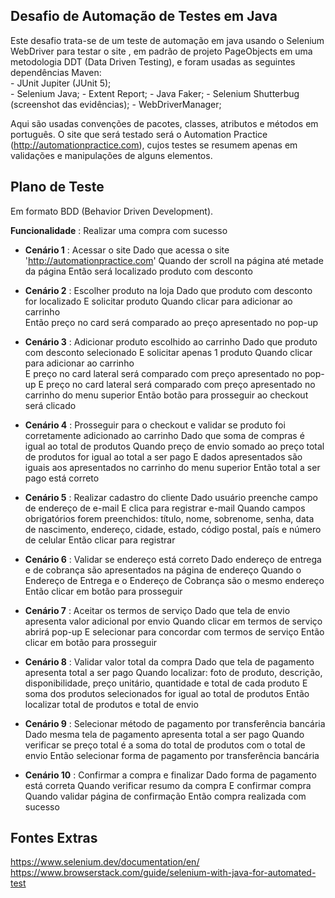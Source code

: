 
## Desafio de Automação de Testes em Java
Este desafio trata-se de um teste de automação em java usando o Selenium WebDriver para testar o site , em padrão de projeto PageObjects em uma metodologia DDT (Data Driven Testing), e foram usadas as seguintes dependências Maven: <br>
	- JUnit Jupiter (JUnit 5); <br>
	- Selenium Java;
	- Extent Report;
	- Java Faker;
	- Selenium Shutterbug (screenshot das evidências);
	- WebDriverManager;
	
	
Aqui são usadas convenções de pacotes, classes, atributos e métodos em português. 
O site que será testado será o Automation Practice (http://automationpractice.com), cujos testes se resumem apenas em validações e manipulações de alguns elementos. 


## Plano de Teste 
Em formato BDD (Behavior Driven Development).

**Funcionalidade** :  Realizar uma compra com sucesso

  - **Cenário 1** :  Acessar o site
  	Dado que acessa o site 'http://automationpractice.com'
        Quando der scroll na página até metade da página
        Então será localizado produto com desconto
	

  - **Cenário 2** :  Escolher produto na loja
        Dado que produto com desconto for localizado
	E solicitar produto 
	Quando clicar para adicionar ao carrinho 	
	Então preço no card será comparado ao preço apresentado no pop-up


  - **Cenário 3** :  Adicionar produto escolhido ao carrinho
	Dado que produto com desconto selecionado
	E solicitar apenas 1 produto 
	Quando clicar para adicionar ao carrinho 	
	E preço no card lateral será comparado com preço apresentado no pop-up
	E preço no card lateral será comparado com preço apresentado no carrinho do menu superior
 	Então botão para prosseguir ao checkout será clicado


  - **Cenário 4** :  Prosseguir para o checkout e validar se produto foi corretamente adicionado ao carrinho
	Dado que soma de compras é igual ao total de produtos
	Quando preço de envio somado ao preço total de produtos for igual ao total a ser pago
	E dados apresentados são iguais aos apresentados no carrinho do menu superior
	Então total a ser pago está correto


  - **Cenário 5** :  Realizar cadastro do cliente
	Dado usuário preenche campo de endereço de e-mail
	E clica para registrar e-mail
	Quando campos obrigatórios forem preenchidos: 
		título, nome, sobrenome, senha, data de nascimento, endereço, 
		cidade, estado, código postal, país e número de celular
	Então clicar para registrar


  - **Cenário 6** :  Validar se endereço está correto
	Dado endereço de entrega e de cobrança são apresentados na página de endereço
	Quando o Endereço de Entrega e o Endereço de Cobrança são o mesmo endereço
	Então clicar em botão para prosseguir


  - **Cenário 7** :  Aceitar os termos de serviço
	Dado que tela de envio apresenta valor adicional por envio 
	Quando clicar em termos de serviço abrirá pop-up 
	E selecionar para concordar com termos de serviço
	Então clicar em botão para prosseguir


  - **Cenário 8** :  Validar valor total da compra 
	Dado que tela de pagamento apresenta total a ser pago
	Quando localizar: 
		foto de produto, descrição, disponibilidade, preço unitário, quantidade e total de cada produto
	E soma dos produtos selecionados for igual ao total de produtos
	Então localizar total de produtos e total de envio


  - **Cenário 9** :  Selecionar método de pagamento por transferência bancária
	Dado mesma tela de pagamento apresenta total a ser pago
	Quando verificar se preço total é a soma do total de produtos com o total de envio
	Então selecionar forma de pagamento por transferência bancária


  - **Cenário 10** :  Confirmar a compra e finalizar
	Dado forma de pagamento está correta
	Quando verificar resumo da compra
	E confirmar compra 
 	Quando validar página de confirmação
	Então compra realizada com sucesso



## Fontes Extras 
https://www.selenium.dev/documentation/en/
https://www.browserstack.com/guide/selenium-with-java-for-automated-test

